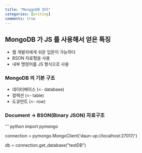 ```yaml
---
title: "MonggoDB 정리"
categories: [writing]
comments: true
---
```


## MongoDB 가 JS 를 사용해서 얻은 특징

- 웹 개발자에게 쉬운 입문이 가능하다
- BSON 자료형을 사용
- 내부 명령어를 JS 형식으로 사용

### MongoDB 의 기본 구조

- 데이터베이스 (<- database)
- 컬렉션 (<- table)
- 도큐먼트 (<- row)

### Document -> BSON(Binary JSON) 자료구조

''' python
import pymongo

connection = pymongo.MongoClient('daun-up://localhost:27017/')

db = connection.get_database("testDB")